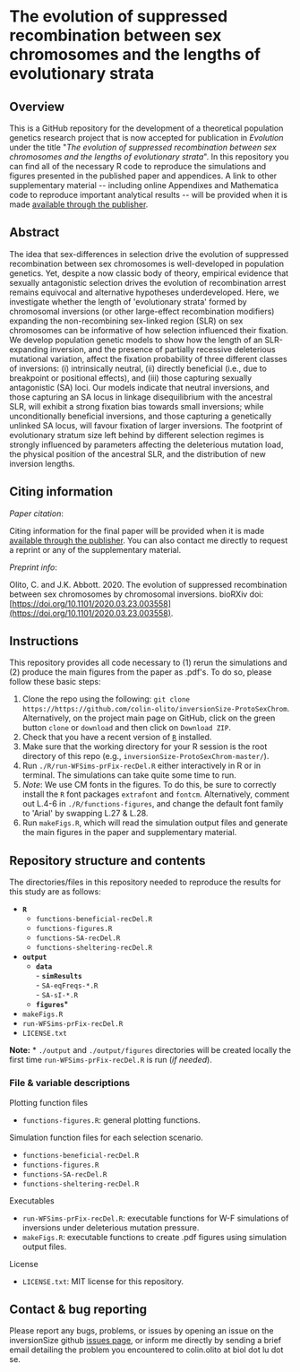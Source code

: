 # The evolution of suppressed recombination between sex chromosomes and the lengths of evolutionary strata

## Overview

This is a GitHub repository for the development of a theoretical population genetics research project that is now accepted for publication in *Evolution* under the title "*The evolution of suppressed recombination between sex chromosomes and the lengths of evolutionary strata*". In this repository you can find all of the necessary R code to reproduce the simulations and figures presented in the published paper and appendices. A link to other supplementary material -- including online Appendixes and Mathematica code to reproduce important analytical results -- will be provided when it is made [available through the publisher](URL).


## Abstract

The idea that sex-differences in selection drive the evolution of suppressed recombination between sex chromosomes is well-developed in population genetics. Yet, despite a now classic body of theory, empirical evidence that sexually antagonistic selection drives the evolution of recombination arrest remains equivocal and alternative hypotheses underdeveloped. Here, we investigate whether the length of 'evolutionary strata' formed by chromosomal inversions (or other large-effect recombination modifiers) expanding the non-recombining sex-linked region (SLR) on sex chromosomes can be informative of how selection influenced their fixation. We develop population genetic models to show how the length of an SLR-expanding inversion, and the presence of partially recessive deleterious mutational variation, affect the fixation probability of three different classes of inversions: (i) intrinsically neutral, (ii) directly beneficial (i.e., due to breakpoint or positional effects), and (iii) those capturing sexually antagonistic (SA) loci. Our models indicate that neutral inversions, and those capturing an SA locus in linkage disequilibrium with the ancestral SLR, will exhibit a strong fixation bias towards small inversions; while unconditionally beneficial inversions, and those capturing a genetically unlinked SA locus, will favour fixation of larger inversions. The footprint of evolutionary stratum size left behind by different selection regimes is strongly influenced by parameters affecting the deleterious mutation load, the physical position of the ancestral SLR, and the distribution of new inversion lengths.

## Citing information

*Paper citation*:

Citing information for the final paper will be provided when it is made [available through the publisher](URL). You can also contact me directly to request a reprint or any of the supplementary material. 

*Preprint info*:

Olito, C. and J.K. Abbott. 2020. The evolution of suppressed recombination between sex chromosomes by chromosomal inversions. bioRXiv doi: [https://doi.org/10.1101/2020.03.23.003558](https://doi.org/10.1101/2020.03.23.003558).

##  Instructions

This repository provides all code necessary to (1) rerun the simulations and (2) produce the main figures from the paper as .pdf's. To do so, please follow these basic steps:

1. Clone the repo using the following: `git clone https://https://github.com/colin-olito/inversionSize-ProtoSexChrom`. Alternatively, on the project main page on GitHub, click on the green button `clone` or `download` and then click on `Download ZIP`.  
2. Check that you have a recent version of [`R`](https://www.r-project.org/) installed. 
3. Make sure that the working directory for your R session is the root directory of this repo (e.g., `inversionSize-ProtoSexChrom-master/`).
4. Run `./R/run-WFSims-prFix-recDel.R` either interactively in R or in terminal. The simulations can take quite some time to run.
5. *Note*: We use CM fonts in the figures. To do this, be sure to correctly install the `R` font packages `extrafont` and `fontcm`. Alternatively, comment out L.4-6 in `./R/functions-figures`, and change the default font family to 'Arial' by swapping L.27 & L.28.
6. Run `makeFigs.R`, which will read the simulation output files and generate the main figures in the paper and supplementary material.  


## Repository structure and contents 

The directories/files in this repository needed to reproduce the results for this study are as follows:  

- **`R`**   
	- `functions-beneficial-recDel.R`  
	- `functions-figures.R`  
	- `functions-SA-recDel.R`  
	- `functions-sheltering-recDel.R`  
- **`output`**   
	- **`data`**   
			- **`simResults`**   
				- `SA-eqFreqs-*.R`  
				- `SA-sI-*.R`  
	- **`figures`***  
- `makeFigs.R`  
- `run-WFSims-prFix-recDel.R`  
- `LICENSE.txt`   

**Note:** * `./output` and `./output/figures` directories will be created locally the first time `run-WFSims-prFix-recDel.R` is run (*if needed*).


### File & variable descriptions

Plotting function files
- `functions-figures.R`: general plotting functions.   

Simulation function files for each selection scenario.
- `functions-beneficial-recDel.R`  
- `functions-figures.R`  
- `functions-SA-recDel.R`  
- `functions-sheltering-recDel.R`  

Executables
- `run-WFSims-prFix-recDel.R`: executable functions for W-F simulations of inversions under deleterious mutation pressure.   
- `makeFigs.R`: executable functions to create .pdf figures using simulation output files.

License    
- `LICENSE.txt`: MIT license for this repository.  


## Contact & bug reporting

Please report any bugs, problems, or issues by opening an issue on the inversionSize github [issues page](https://github.com/colin-olito/inversionSize-ProtoSexChrom/issues), or inform me directly by sending a brief email detailing the problem you encountered to colin.olito at biol dot lu dot se.